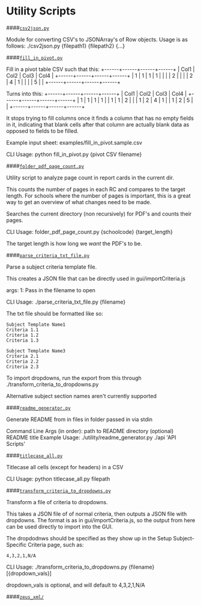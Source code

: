 Utility Scripts
===

####[`csv2json.py`](./csv2json.py)

Module for converting CSV's to JSONArray's of Row objects.
Usage is as follows:
./csv2json.py {filepath1} {filepath2} {...}


####[`fill_in_pivot.py`](./fill_in_pivot.py)

Fill in a pivot table CSV such that this:
+------+------+------+------+
| Col1 | Col2 | Col3 | Col4 |
+------+------+------+------+
|    1 |    1 |    1 |    1 |
|      |      |    2 |      |
|      |    2 |    4 |    1 |
|      |      |    5 |      |
+------+------+------+------+

Turns into this:
+------+------+------+------+
| Col1 | Col2 | Col3 | Col4 |
+------+------+------+------+
|    1 |    1 |    1 |    1 |
|    1 |    1 |    2 |      |
|    1 |    2 |    4 |    1 |
|    1 |    2 |    5 |      |
+------+------+------+------+

It stops trying to fill columns once it finds a column that has no empty fields
in it, indicating that blank cells after that column are actually blank data as
opposed to fields to be filled.

Example input sheet:
examples/fill_in_pivot.sample.csv

CLI Usage:
python fill_in_pivot.py {pivot CSV filename}


####[`folder_pdf_page_count.py`](./folder_pdf_page_count.py)

Utility script to analyze page count in report cards in the current dir.

This counts the number of pages in each RC and compares to the target length.
For schools where the number of pages is important, this is a great way to
get an overview of what changes need to be made.

Searches the current directory (non recursively) for PDF's and counts their
pages.

CLI Usage:
folder_pdf_page_count.py {schoolcode} {target_length}

The target length is how long we *want* the PDF's to be.


####[`parse_criteria_txt_file.py`](./parse_criteria_txt_file.py)

Parse a subject criteria template file.

This creates a JSON file that can be directly used in gui/importCriteria.js

args:
    1: Pass in the filename to open

CLI Usage:
./parse_criteria_txt_file.py {filename}

The txt file should be formatted like so:

    Subject Template Name1
    Criteria 1.1
    Criteria 1.2
    Criteria 1.3

    Subject Template Name3
    Criteria 2.1
    Criteria 2.2
    Criteria 2.3

To import dropdowns, run the export from this through
./transform_criteria_to_dropdowns.py

Alternative subject section names aren't currently supported


####[`readme_generator.py`](./readme_generator.py)

Generate README from in files in folder passed in via stdin

Command Line Args (in order):
    path to README directory
    (optional) README title
Example Usage:
./utility/readme_generator.py ./api 'API Scripts'


####[`titlecase_all.py`](./titlecase_all.py)

Titlecase all cells (except for headers) in a CSV

CLI Usage:
python titlecase_all.py filepath


####[`transform_criteria_to_dropdowns.py`](./transform_criteria_to_dropdowns.py)

Transform a file of criteria to dropdowns.

This takes a JSON file of of normal criteria, then outputs a JSON file with
dropdowns. The format is as in gui/importCriteria.js, so the output from here
can be used directly to import into the GUI.

The dropdodnws should be specified as they show up in the Setup Subject-
Specific Criteria page, such as:

    4,3,2,1,N/A

CLI Usage:
./transform_criteria_to_dropdowns.py {filename} [{dropdown_vals}]


dropdown_vals is optional, and will default to 4,3,2,1,N/A


####[`zeus_xml/`](./zeus_xml)
